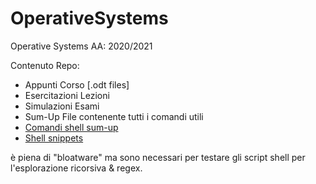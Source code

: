 # OperativeSystems

Operative Systems AA: 2020/2021

Contenuto Repo:
  - Appunti Corso [.odt files]
  - Esercitazioni Lezioni
  - Simulazioni Esami
  - Sum-Up File contenente tutti i comandi utili
  - [Comandi shell sum-up](Parte_Shell/shell-commands.md)
  - [Shell snippets](Parte_Shell/shell-snippets.sh)

è piena di "bloatware" ma sono necessari per testare gli script shell per l'esplorazione ricorsiva & regex.